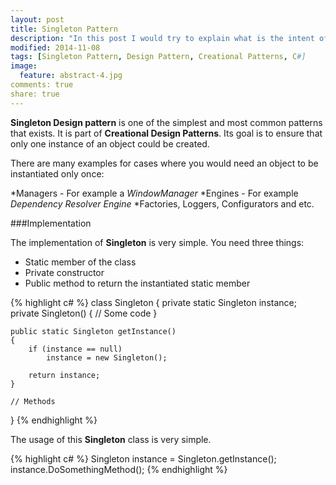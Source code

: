```yaml
---
layout: post
title: Singleton Pattern
description: "In this post I would try to explain what is the intent of Singleton Pattern and illustrate his usage with examples and implementation."
modified: 2014-11-08
tags: [Singleton Pattern, Design Pattern, Creational Patterns, C#]
image:
  feature: abstract-4.jpg
comments: true
share: true
---
```


**Singleton Design pattern** is one of the simplest and most common patterns that exists. It is part of **Creational Design Patterns**. Its goal is to ensure that only one instance of an object could be created. 

There are many examples for cases where you would need an object to be instantiated only once:

*Managers - For example a *WindowManager*
*Engines - For example *Dependency Resolver Engine*
*Factories, Loggers, Configurators and etc.

###Implementation

The implementation of **Singleton** is very simple. You need three things:

* Static member of the class
* Private constructor
* Public method to return the instantiated static member

{% highlight c# %}
class Singleton
{
	private static Singleton instance;
	private Singleton()
	{
		// Some code
	}

	public static Singleton getInstance()
	{
		if (instance == null)
			instance = new Singleton();

		return instance;
	}
	
	// Methods
}
{% endhighlight %}

The usage of this **Singleton** class is very simple.

{% highlight c# %}
Singleton instance = Singleton.getInstance();
instance.DoSomethingMethod();
{% endhighlight %}